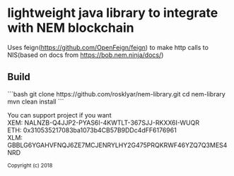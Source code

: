 # lightweight java library to integrate with NEM blockchain

Uses feign(https://github.com/OpenFeign/feign) to make http calls to NIS(based on docs from https://bob.nem.ninja/docs/)

<h2>Build</h2>
```bash
git clone https://github.com/rosklyar/nem-library.git
cd nem-library
mvn clean install
```

You can support project if you want <br/>
XEM: NALNZB-Q4JJP2-PYAS6I-4KWTLT-367SJJ-RKXX6I-WUQR <br/>
ETH: 0x310535217083ba1073b4CB57B9DDc4dFF6176961 <br/>
XLM: GBBLG6YGAHVFNQJ6ZE7MCJENRYLHY2G475PRQKRWF46YZQ7Q3MES4NRD

<sub>Copyright (c) 2018</sub>
